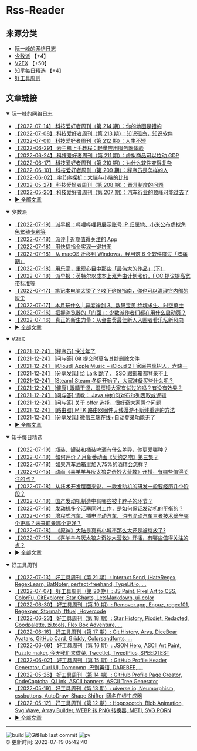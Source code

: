 # Rss-Reader

## 来源分类

* [阮一峰的网络日志](#阮一峰的网络日志)
* [少数派](#少数派) 【+4】
* [V2EX](#V2EX) 【+50】
* [知乎每日精选](#知乎每日精选) 【+4】
* [好工具周刊](#好工具周刊)

## 文章链接

<details open>
    <summary id="阮一峰的网络日志">
     阮一峰的网络日志
    </summary>


* [【2022-07-14】 科技爱好者周刊（第 214 期）：你的地图是错的](http://www.ruanyifeng.com/blog/2022/07/weekly-issue-214.html)
* [【2022-07-08】 科技爱好者周刊（第 213 期）：知识孤岛，知识软件](http://www.ruanyifeng.com/blog/2022/07/weekly-issue-213.html)
* [【2022-07-01】 科技爱好者周刊（第 212 期）：人生不短](http://www.ruanyifeng.com/blog/2022/07/weekly-issue-212.html)
* [【2022-06-29】 云主机上手教程：轻量应用服务器体验](http://www.ruanyifeng.com/blog/2022/06/cloud-server-getting-started-tutorial.html)
* [【2022-06-24】 科技爱好者周刊（第 211 期）：虚拟商品可以拉动 GDP](http://www.ruanyifeng.com/blog/2022/06/weekly-issue-211.html)
* [【2022-06-17】 科技爱好者周刊（第 210 期）：为什么软件变得复杂](http://www.ruanyifeng.com/blog/2022/06/weekly-issue-210.html)
* [【2022-06-10】 科技爱好者周刊（第 209 期）：程序员是怎样的人](http://www.ruanyifeng.com/blog/2022/06/weekly-issue-209.html)
* [【2022-06-02】 字节序探析：大端与小端的比较](http://www.ruanyifeng.com/blog/2022/06/endianness-analysis.html)
* [【2022-05-27】 科技爱好者周刊（第 208 期）：晋升制度的问题](http://www.ruanyifeng.com/blog/2022/05/weekly-issue-208.html)
* [【2022-05-20】 科技爱好者周刊（第 207 期）：汽车行业的顶峰可能过去了](http://www.ruanyifeng.com/blog/2022/05/weekly-issue-207.html)
* [:arrow_forward: 全部文章](data/阮一峰的网络日志.md)
</details>

<details open>
    <summary id="少数派">
     少数派
    </summary>


* [【2022-07-19】 派早报：哔哩哔哩将展示账号 IP 归属地、小米公布虚拟角色繁殖专利等](https://sspai.com/post/74340)
* [【2022-07-18】 派评 | 近期值得关注的 App](https://sspai.com/post/74336)
* [【2022-07-18】 用快捷指令实现一键拼图](https://sspai.com/prime/story/shortcut-collage-howto)
* [【2022-07-18】 从 macOS 迁移到 Windows，我用这 6 个软件度过「阵痛期」](https://sspai.com/post/74329)
* [【2022-07-18】 用乐高，重现心目中那些「最伟大的作品」（下）](https://sspai.com/post/74309)
* [【2022-07-18】 派早报：英特尔以成本上涨为由计划涨价，FCC 提议提高宽带标准等](https://sspai.com/post/74312)
* [【2022-07-17】 笔记本电脑太烫了？收下这份指南，你也可以清理它内部的灰尘](https://sspai.com/post/74307)
* [【2022-07-17】 本月玩什么 | 异度神剑 3、数码宝贝 绝境求生、时空勇士](https://sspai.com/post/74287)
* [【2022-07-16】 把握浏览器的「门面」：少数派作者们都在用什么启动页？](https://sspai.com/post/74276)
* [【2022-07-16】 真正的新生力量：从金曲奖最佳新人入围者看乐坛新风向](https://sspai.com/post/74289)
* [:arrow_forward: 全部文章](data/少数派.md)
</details>

<details open>
    <summary id="V2EX">
     V2EX
    </summary>


* [【2021-12-24】 [程序员] 快过年了](https://www.v2ex.com/t/824201)
* [【2021-12-24】 [问与答] Git 提交时莫名其妙删除文件](https://www.v2ex.com/t/824200)
* [【2021-12-24】 [iCloud] Apple Music + iCloud 2T 家庭共享招人，六缺一](https://www.v2ex.com/t/824199)
* [【2021-12-24】 [分享发现] 给 Lark 跪了， SSO 跟邮箱都登录不上](https://www.v2ex.com/t/824198)
* [【2021-12-24】 [Steam] Steam 冬促开始了，大家准备买些什么呢？](https://www.v2ex.com/t/824197)
* [【2021-12-24】 [健康] 眼睛干涩，湿房镜大家有试过的吗？有没有效果？](https://www.v2ex.com/t/824196)
* [【2021-12-24】 [问与答] 请教： Java 中如何对布尔列表取或逻辑](https://www.v2ex.com/t/824194)
* [【2021-12-24】 [问与答] 关于 offer 选择，很好奇大家两个问题](https://www.v2ex.com/t/824192)
* [【2021-12-24】 [路由器] MTK 路由器固件无线漫游不断线重连的方法](https://www.v2ex.com/t/824191)
* [【2021-12-24】 [分享发现] 微信三端在线+自动登录功能无了](https://www.v2ex.com/t/824190)
* [:arrow_forward: 全部文章](data/V2EX.md)
</details>

<details open>
    <summary id="知乎每日精选">
     知乎每日精选
    </summary>


* [【2022-07-19】 瓶装、罐装和桶装啤酒有什么差异，你更爱哪种？](http://www.zhihu.com/question/531636893/answer/2581204912?utm_campaign=rss&utm_medium=rss&utm_source=rss&utm_content=title)
* [【2022-07-18】 如何评价 7 月新番动画《契约之吻》第三集？](http://www.zhihu.com/question/543734972/answer/2578931231?utm_campaign=rss&utm_medium=rss&utm_source=rss&utm_content=title)
* [【2022-07-18】 如果汽车油箱里加入75%的酒精会怎样？](http://www.zhihu.com/question/389013760/answer/2575828137?utm_campaign=rss&utm_medium=rss&utm_source=rss&utm_content=title)
* [【2022-07-15】 动画《喜羊羊与灰太狼之奇妙大营救》开播，有哪些值得关注的点？](http://www.zhihu.com/question/543486924/answer/2576409939?utm_campaign=rss&utm_medium=rss&utm_source=rss&utm_content=title)
* [【2022-07-18】 从技术开发层面来说，一款发动机的研发一般要经历几个阶段？](http://www.zhihu.com/question/538008768/answer/2573083387?utm_campaign=rss&utm_medium=rss&utm_source=rss&utm_content=title)
* [【2022-07-18】 国产发动机制造中有哪些被卡脖子的环节？](http://www.zhihu.com/question/538554296/answer/2571491783?utm_campaign=rss&utm_medium=rss&utm_source=rss&utm_content=title)
* [【2022-07-18】 发动机多个活塞同时工作，是如何保证发动机的平衡的？](http://www.zhihu.com/question/538800499/answer/2567565980?utm_campaign=rss&utm_medium=rss&utm_source=rss&utm_content=title)
* [【2022-07-18】 增程式汽车、插电混动汽车、油电混动汽车三者技术壁垒哪个更高？未来前景哪个更好？](http://www.zhihu.com/question/526762703/answer/2557803850?utm_campaign=rss&utm_medium=rss&utm_source=rss&utm_content=title)
* [【2022-07-18】 《原神》大陆是真有小城市那么大还是被缩放了?](http://www.zhihu.com/question/543286662/answer/2578308292?utm_campaign=rss&utm_medium=rss&utm_source=rss&utm_content=title)
* [【2022-07-15】 《喜羊羊与灰太狼之奇妙大营救》开播，有哪些值得关注的点？](http://www.zhihu.com/question/543486924/answer/2576409939?utm_campaign=rss&utm_medium=rss&utm_source=rss&utm_content=title)
* [:arrow_forward: 全部文章](data/知乎每日精选.md)
</details>

<details open>
    <summary id="好工具周刊">
     好工具周刊
    </summary>


* [【2022-07-13】 好工具周刊（第 21 期）: Internxt Send, iHateRegex, RegexLearn, BatNoter, perfect-freehand, TypeLit.io, ...](https://bestxtools.zhubai.love/posts/2159035276579110912)
* [【2022-07-07】 好工具周刊（第 20 期）: JS Paint, Pixel Art to CSS, ColorFu, GitExplorer, Star Charts, LetsMarkdown, ui-color](https://bestxtools.zhubai.love/posts/2156659650731491328)
* [【2022-06-30】 好工具周刊（第 19 期）: Remover.app, Enpuz, regex101, Regexper, Stormah, fffuel, Hovercode](https://bestxtools.zhubai.love/posts/2154116824852905984)
* [【2022-06-23】 好工具周刊（第 18 期）: Star History, Picdiet, Redacted, Goodpalette, zi.tools, Flex Box Adventure, ...](https://bestxtools.zhubai.love/posts/2151574254901452800)
* [【2022-06-16】 好工具周刊（第 17 期）: Git History, Arya, DiceBear Avatars, GitHub Card, Griddy, Colorsandfonts, ...](https://bestxtools.zhubai.love/posts/2149044131228536832)
* [【2022-06-09】 好工具周刊（第 16 期）: JSON Hero, ASCII Art Paint, Puzzle maker, 今天我们来做菜, Tweetlet, TweetPics, SPEEDTEST](https://bestxtools.zhubai.love/posts/2146500725667651584)
* [【2022-06-02】 好工具周刊（第 15 期）: GitHub Profile Header Generator, Curl UI, Domcomp, 巴别英语, DAREBEE, ...](https://bestxtools.zhubai.love/posts/2143964812269535232)
* [【2022-05-26】 好工具周刊（第 14 期）: GitHub Profile Page Creator, CodeCaptcha, Q.Link, ASCII banners, ASCII Tree Generator](https://bestxtools.zhubai.love/posts/2141427899847180288)
* [【2022-05-19】 好工具周刊（第 13 期）: uiverse.io, Neumorphism, cssbuttons, AutoDraw, Shape Shifter, 网名在线生成器](https://bestxtools.zhubai.love/posts/2138889468513034240)
* [【2022-05-12】 好工具周刊（第 12 期）: Hoppscotch, Blob Animation, Svg Wave, Array Builder, WEBP 转 PNG 转换器, MBTI, SVG PORN](https://bestxtools.zhubai.love/posts/2136356432089108480)
* [:arrow_forward: 全部文章](data/好工具周刊.md)
</details>


---

![build](https://github.com/LikaiLee/rss-reader/workflows/rss%20reader/badge.svg)
![GitHub last commit](https://img.shields.io/github/last-commit/likailee/rss-reader)
![pv](https://pageview.vercel.app/?github_user=likailee) <br>
:alarm_clock: 更新时间: 2022-07-19 05:42:40